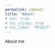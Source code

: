 ```yaml
---
permalink: /about/
title: "About"
# toc: true
# toc_sticky: true
# toc_label: "MYSELF"
---
```


About me
